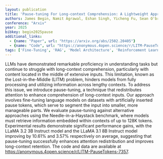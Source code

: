 ```yaml
---
layout: publication
title: 'Pause-tuning For Long-context Comprehension: A Lightweight Approach To LLM Attention Recalibration'
authors: James Begin, Namit Agrawal, Eshan Singh, Yicheng Fu, Sean O'brien, Vasu Sharma, Kevin Zhu
conference: "Arxiv"
year: 2025
bibkey: begin2025pause
additional_links:
  - {name: "Paper", url: "https://arxiv.org/abs/2502.20405"}
  - {name: "Code", url: "https://anonymous.4open.science/r/LITM-PauseTokens-7357"}
tags: ['Fine-Tuning', 'RAG', 'Model Architecture', 'Reinforcement Learning', 'Training Techniques', 'Attention Mechanism', 'Has Code', 'Pretraining Methods']
---
```

LLMs have demonstrated remarkable proficiency in understanding tasks but
continue to struggle with long-context comprehension, particularly with content
located in the middle of extensive inputs. This limitation, known as the
Lost-in-the-Middle (LITM) problem, hinders models from fully processing and
utilizing information across lengthy contexts. To address this issue, we
introduce pause-tuning, a technique that redistributes attention to enhance
comprehension of long-context inputs. Our approach involves fine-tuning
language models on datasets with artificially inserted pause tokens, which
serve to segment the input into smaller, more manageable parts. We evaluate
pause-tuning against alternative approaches using the Needle-in-a-Haystack
benchmark, where models must retrieve information embedded within contexts of
up to 128K tokens. Experimental results demonstrate significant performance
gains, with the LLaMA 3.2 3B Instruct model and the LLaMA 3.1 8B Instruct model
improving by 10.61% and 3.57% respectively on average, suggesting that
pause-tuning successfully enhances attention redistribution and improves
long-context retention. The code and data are available at
https://anonymous.4open.science/r/LITM-PauseTokens-7357.
